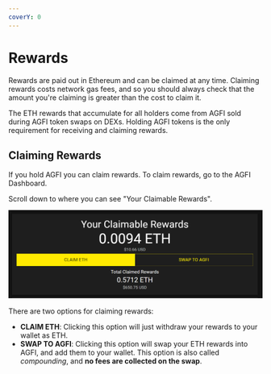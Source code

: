 ```yaml
---
coverY: 0
---
```


# Rewards

Rewards are paid out in Ethereum and can be claimed at any time. Claiming rewards costs network gas fees, and so you should always check that the amount you're claiming is greater than the cost to claim it.

The ETH rewards that accumulate for all holders come from AGFI sold during AGFI token swaps on DEXs. Holding AGFI tokens is the only requirement for receiving and claiming rewards.

## Claiming Rewards

If you hold AGFI you can claim rewards. To claim rewards, go to the AGFI Dashboard.

Scroll down to where you can see "Your Claimable Rewards".

![](<../.gitbook/assets/image (4).png>)

There are two options for claiming rewards:

* **CLAIM ETH**: Clicking this option will just withdraw your rewards to your wallet as ETH.
* **SWAP TO AGFI**: Clicking this option will swap your ETH rewards into AGFI, and add them to your wallet. This option is also called _compounding_, and **no fees are collected on the swap**.
